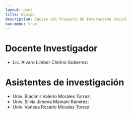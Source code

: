 ```yaml
---
layout: post
title: Equipo
description: Equipo del Proyecto de Interacción Social
nav-menu: true
---
```


# Docente Investigador

* Lic. Alvaro Limber Chirino Gutierrez: 

# Asistentes de investigación

* Univ. Bladimir Valerio Morales Torrez:
* Univ. Silvia Jimena Mamani Ramirez:
* Univ. Vanesa Rosario Morales Torrez:
